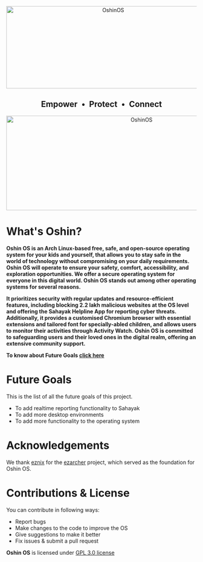 <p align="center">
  <a href="https://github.com/malwaredojo/loki"><img src="https://github.com/Oshin-OS-Official/readmes/blob/main/imgs/oshin-logo.png" alt="OshinOS" width="550" height="218"></a>
</p>

<h2 align="center">
<b>Empower</b><b>&ensp;•&ensp;</b><b>Protect</b><b>&ensp;•&ensp;</b><b>Connect</b>
</h2>

<p align="center">
  <a href="https://github.com/malwaredojo/loki"><img src="https://github.com/Oshin-OS-Official/readmes/blob/main/imgs/oshin-readme-laptops.png" alt="OshinOS" width="700" height="250"></a>
</p>


# What's Oshin?
**Oshin OS is an Arch Linux-based free, safe, and open-source operating system for your kids and yourself, that allows you to stay safe in the world of technology without compromising on your daily requirements. Oshin OS will operate to ensure your safety, comfort, accessibility, and exploration opportunities. We offer a secure operating system for everyone in this digital world. Oshin OS stands out among other operating systems for several reasons.**

**It prioritizes security with regular updates and resource-efficient features, including blocking 2.2 lakh malicious websites at the OS level and offering the Sahayak Helpline App for reporting cyber threats. Additionally, it provides a customised Chromium browser with essential extensions and tailored font for specially-abled children, and allows users to monitor their activities through Activity Watch. Oshin OS is committed to safeguarding users and their loved ones in the digital realm, offering an extensive community support.**


**To know about Future Goals [click here](https://github.com/Oshin-OS-Official/#future-goals)**


# Future Goals
This is the list of all the future goals of this project.
- To add realtime reporting functionality to Sahayak
- To add more desktop environments
- To add more functionality to the operating system

# Acknowledgements
We thank [eznix](https://sourceforge.net/u/ezos/profile/) for the [ezarcher](https://sourceforge.net/projects/ezarch/) project, which served as the foundation for Oshin OS. 
# Contributions & License

You can contribute in following ways:

- Report bugs
- Make changes to the code to improve the OS
- Give suggestions to make it better
- Fix issues & submit a pull request


**Oshin OS** is licensed under [GPL 3.0 license](https://www.gnu.org/licenses/gpl-3.0.en.html)
